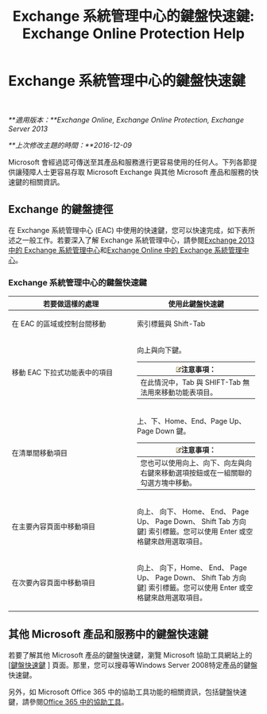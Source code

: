 ﻿---
title: 'Exchange 系統管理中心的鍵盤快速鍵: Exchange Online Protection Help'
TOCTitle: Exchange 系統管理中心的鍵盤快速鍵
ms:assetid: 146b2b52-1ef8-4606-991a-4cf4da694970
ms:mtpsurl: https://technet.microsoft.com/zh-tw/library/JJ150484(v=EXCHG.150)
ms:contentKeyID: 50472619
ms.date: 05/23/2018
mtps_version: v=EXCHG.150
ms.translationtype: MT
---

# Exchange 系統管理中心的鍵盤快速鍵

 

_**適用版本：**Exchange Online, Exchange Online Protection, Exchange Server 2013_

_**上次修改主題的時間：**2016-12-09_

Microsoft 會經過認可傳送至其產品和服務進行更容易使用的任何人。下列各節提供讓殘障人士更容易存取 Microsoft Exchange 與其他 Microsoft 產品和服務的快速鍵的相關資訊。

## Exchange 的鍵盤捷徑

在 Exchange 系統管理中心 (EAC) 中使用的快速鍵，您可以快速完成，如下表所述之一般工作。若要深入了解 Exchange 系統管理中心，請參閱[Exchange 2013 中的 Exchange 系統管理中心](exchange-admin-center-in-exchange-2013-exchange-2013-help.md)和[Exchange Online 中的 Exchange 系統管理中心](https://technet.microsoft.com/zh-tw/library/jj200743\(v=exchg.150\))。

### Exchange 系統管理中心的鍵盤快速鍵

<table>
<colgroup>
<col style="width: 50%" />
<col style="width: 50%" />
</colgroup>
<thead>
<tr class="header">
<th>若要做這樣的處理</th>
<th>使用此鍵盤快速鍵</th>
</tr>
</thead>
<tbody>
<tr class="odd">
<td><p>在 EAC 的區域或控制台間移動</p></td>
<td><p>索引標籤與 Shift-Tab</p></td>
</tr>
<tr class="even">
<td><p>移動 EAC 下拉式功能表中的項目</p></td>
<td><p>向上與向下鍵。</p>
<table>
<thead>
<tr class="header">
<th><img src="images/Bb124558.note(EXCHG.150).gif" title="注意事項" alt="注意事項" />注意事項：</th>
</tr>
</thead>
<tbody>
<tr class="odd">
<td>在此情況中，Tab 與 SHIFT-Tab 無法用來移動功能表項目。</td>
</tr>
</tbody>
</table>

</td>
</tr>
<tr class="odd">
<td><p>在清單間移動項目</p></td>
<td><p>上、下、Home、End、Page Up、Page Down 鍵。</p>
<table>
<thead>
<tr class="header">
<th><img src="images/Bb124558.note(EXCHG.150).gif" title="注意事項" alt="注意事項" />注意事項：</th>
</tr>
</thead>
<tbody>
<tr class="odd">
<td>您也可以使用向上、向下、向左與向右鍵來移動選項按鈕或在一組關聯的勾選方塊中移動。</td>
</tr>
</tbody>
</table>

</td>
</tr>
<tr class="even">
<td><p>在主要內容頁面中移動項目</p></td>
<td><p>向上、 向下、 Home、 End、 Page Up、 Page Down、 Shift Tab 方向鍵] 索引標籤。您可以使用 Enter 或空格鍵來啟用選取項目。</p></td>
</tr>
<tr class="odd">
<td><p>在次要內容頁面中移動項目</p></td>
<td><p>向上、 向下，Home、 End、 Page Up、 Page Down、 Shift Tab 方向鍵] 索引標籤。您可以使用 Enter 或空格鍵來啟用選取項目。</p></td>
</tr>
</tbody>
</table>


## 其他 Microsoft 產品和服務中的鍵盤快速鍵

若要了解其他 Microsoft 產品的鍵盤快速鍵，瀏覽 Microsoft 協助工具網站上的 \[[鍵盤快速鍵](https://go.microsoft.com/fwlink/p/?linkid=248894) \] 頁面。那里，您可以搜尋等Windows Server 2008特定產品的鍵盤快速鍵。

另外，如 Microsoft Office 365 中的協助工具功能的相關資訊，包括鍵盤快速鍵，請參閱[Office 365 中的協助工具](https://officepreview.microsoft.com/search/redir/ha102817204.aspx)。

